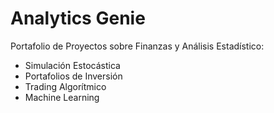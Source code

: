 # Analytics Genie
Portafolio de Proyectos sobre Finanzas y Análisis Estadístico:

* Simulación Estocástica
* Portafolios de Inversión
* Trading Algorítmico
* Machine Learning